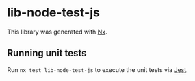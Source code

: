 # lib-node-test-js

This library was generated with [Nx](https://nx.dev).

## Running unit tests

Run `nx test lib-node-test-js` to execute the unit tests via [Jest](https://jestjs.io).
